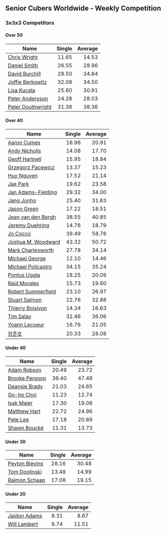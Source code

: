 ## Senior Cubers Worldwide - Weekly Competition
### 3x3x3 Competitors

#### Over 50

| Name | Single | Average |
| -- | --: | --: |
| [Chris Wright](../persons/chris_wright.md) | 11.65 | 14.53 |
| [Daniel Smith](../persons/daniel_smith.md) | 26.55 | 28.96 |
| [David Burchill](../persons/david_burchill.md) | 28.50 | 34.84 |
| [Joffie Berkowitz](../persons/joffie_berkowitz.md) | 32.08 | 34.50 |
| [Lisa Kucala](../persons/lisa_kucala.md) | 25.60 | 30.91 |
| [Peter Andersson](../persons/peter_andersson.md) | 24.28 | 28.03 |
| [Peter Douthwright](../persons/peter_douthwright.md) | 31.38 | 38.36 |

#### Over 40

| Name | Single | Average |
| -- | --: | --: |
| [Aaron Cumes](../persons/aaron_cumes.md) | 16.96 | 20.91 |
| [Andy Nicholls](../persons/andy_nicholls.md) | 14.08 | 17.70 |
| [Geoff Hartnell](../persons/geoff_hartnell.md) | 15.95 | 18.84 |
| [Grzegorz Pacewicz](../persons/grzegorz_pacewicz.md) | 13.37 | 15.23 |
| [Huy Nguyen](../persons/huy_nguyen.md) | 17.52 | 21.14 |
| [Jae Park](../persons/jae_park.md) | 19.62 | 23.58 |
| [Jan Adams-Fielding](../persons/jan_adams-fielding.md) | 29.32 | 34.00 |
| [Jang Junho](../persons/jang_junho.md) | 25.40 | 31.63 |
| [Jason Green](../persons/jason_green.md) | 17.22 | 18.51 |
| [Jean van den Bergh](../persons/jean_van_den_bergh.md) | 38.55 | 40.85 |
| [Jeremy Duehring](../persons/jeremy_duehring.md) | 14.76 | 18.79 |
| [Jo Cocco](../persons/jo_cocco.md) | 39.49 | 58.76 |
| [Joshua M. Woodward](../persons/joshua_m._woodward.md) | 43.32 | 50.72 |
| [Mark Charlesworth](../persons/mark_charlesworth.md) | 27.78 | 34.14 |
| [Michael George](../persons/michael_george.md) | 12.10 | 14.46 |
| [Michael Policastro](../persons/michael_policastro.md) | 34.15 | 35.24 |
| [Pontus Uggla](../persons/pontus_uggla.md) | 18.25 | 20.09 |
| [Raúl Morales](../persons/raul_morales.md) | 15.73 | 19.60 |
| [Robert Summerfield](../persons/robert_summerfield.md) | 23.10 | 26.97 |
| [Stuart Salmon](../persons/stuart_salmon.md) | 22.76 | 32.88 |
| [Thierry Boisivon](../persons/thierry_boisivon.md) | 14.34 | 16.63 |
| [Tim Salay](../persons/tim_salay.md) | 32.46 | 36.06 |
| [Yoann Lecoeur](../persons/yoann_lecoeur.md) | 16.76 | 21.05 |
| [장준호](../persons/장준호.md) | 20.33 | 28.08 |

#### Under 40

| Name | Single | Average |
| -- | --: | --: |
| [Adam Robson](../persons/adam_robson.md) | 20.49 | 23.72 |
| [Brooke Persoon](../persons/brooke_persoon.md) | 39.40 | 47.49 |
| [Deansie Brady](../persons/deansie_brady.md) | 21.03 | 24.65 |
| [Go-ho Choi](../persons/go-ho_choi.md) | 11.23 | 12.74 |
| [Isak Majer](../persons/isak_majer.md) | 17.30 | 19.08 |
| [Matthew Hart](../persons/matthew_hart.md) | 22.72 | 24.96 |
| [Pete Lee](../persons/pete_lee.md) | 17.18 | 20.89 |
| [Shawn Boucké](../persons/shawn_boucke.md) | 11.31 | 13.73 |

#### Under 30

| Name | Single | Average |
| -- | --: | --: |
| [Peyton Blevins](../persons/peyton_blevins.md) | 28.16 | 30.48 |
| [Tom Doolinski](../persons/tom_doolinski.md) | 13.48 | 14.99 |
| [‎Raimon Schaap](../persons/raimon_schaap.md) | 17.08 | 19.15 |

#### Under 20

| Name | Single | Average |
| -- | --: | --: |
| [Jaidon Adams](../persons/jaidon_adams.md) | 8.31 | 8.67 |
| [Will Lambert](../persons/will_lambert.md) | 9.74 | 11.51 |


<!-- Global site tag (gtag.js) - Google Analytics -->
<script async src="https://www.googletagmanager.com/gtag/js?id=UA-86348435-3"></script>
<script>window.dataLayer = window.dataLayer || []; function gtag() {dataLayer.push(arguments);} gtag('js', new Date()); gtag('config', 'UA-86348435-3');</script>
